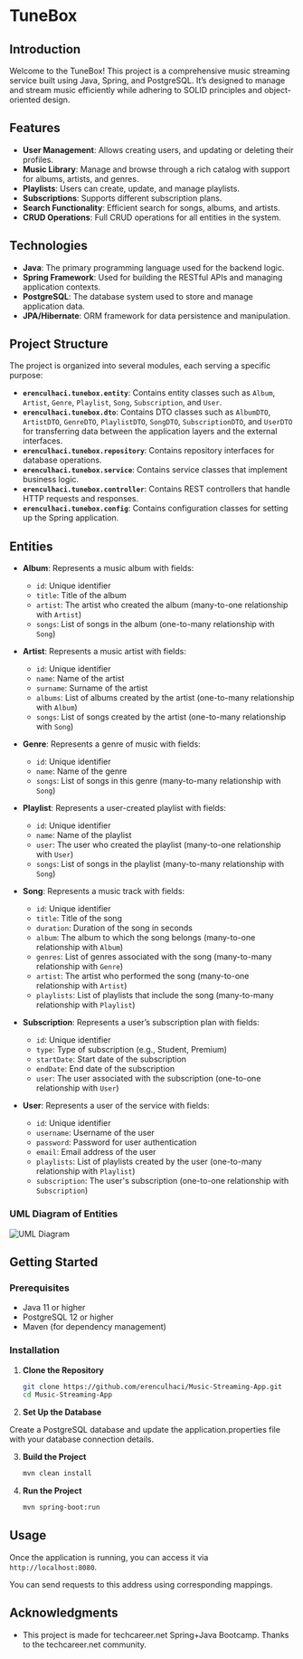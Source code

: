 # TuneBox

## Introduction

Welcome to the TuneBox! This project is a comprehensive music streaming service built using Java, Spring, and PostgreSQL. It’s designed to manage and stream music efficiently while adhering to SOLID principles and object-oriented design.

## Features

- **User Management**: Allows creating users, and updating or deleting their profiles.
- **Music Library**: Manage and browse through a rich catalog with support for albums, artists, and genres.
- **Playlists**: Users can create, update, and manage playlists.
- **Subscriptions**: Supports different subscription plans.
- **Search Functionality**: Efficient search for songs, albums, and artists.
- **CRUD Operations**: Full CRUD operations for all entities in the system.

## Technologies

- **Java**: The primary programming language used for the backend logic.
- **Spring Framework**: Used for building the RESTful APIs and managing application contexts.
- **PostgreSQL**: The database system used to store and manage application data.
- **JPA/Hibernate**: ORM framework for data persistence and manipulation.

## Project Structure

The project is organized into several modules, each serving a specific purpose:

- **`erenculhaci.tunebox.entity`**: Contains entity classes such as `Album`, `Artist`, `Genre`, `Playlist`, `Song`, `Subscription`, and `User`.
- **`erenculhaci.tunebox.dto`**: Contains DTO classes such as `AlbumDTO`, `ArtistDTO`, `GenreDTO`, `PlaylistDTO`, `SongDTO`, `SubscriptionDTO`, and `UserDTO` for transferring data between the application layers and the external interfaces.
- **`erenculhaci.tunebox.repository`**: Contains repository interfaces for database operations.
- **`erenculhaci.tunebox.service`**: Contains service classes that implement business logic.
- **`erenculhaci.tunebox.controller`**: Contains REST controllers that handle HTTP requests and responses.
- **`erenculhaci.tunebox.config`**: Contains configuration classes for setting up the Spring application.

## Entities

- **Album**: Represents a music album with fields:
  - `id`: Unique identifier
  - `title`: Title of the album
  - `artist`: The artist who created the album (many-to-one relationship with `Artist`)
  - `songs`: List of songs in the album (one-to-many relationship with `Song`)

- **Artist**: Represents a music artist with fields:
  - `id`: Unique identifier
  - `name`: Name of the artist
  - `surname`: Surname of the artist
  - `albums`: List of albums created by the artist (one-to-many relationship with `Album`)
  - `songs`: List of songs created by the artist (one-to-many relationship with `Song`)

- **Genre**: Represents a genre of music with fields:
  - `id`: Unique identifier
  - `name`: Name of the genre
  - `songs`: List of songs in this genre (many-to-many relationship with `Song`)

- **Playlist**: Represents a user-created playlist with fields:
  - `id`: Unique identifier
  - `name`: Name of the playlist
  - `user`: The user who created the playlist (many-to-one relationship with `User`)
  - `songs`: List of songs in the playlist (many-to-many relationship with `Song`)

- **Song**: Represents a music track with fields:
  - `id`: Unique identifier
  - `title`: Title of the song
  - `duration`: Duration of the song in seconds
  - `album`: The album to which the song belongs (many-to-one relationship with `Album`)
  - `genres`: List of genres associated with the song (many-to-many relationship with `Genre`)
  - `artist`: The artist who performed the song (many-to-one relationship with `Artist`)
  - `playlists`: List of playlists that include the song (many-to-many relationship with `Playlist`)

- **Subscription**: Represents a user’s subscription plan with fields:
  - `id`: Unique identifier
  - `type`: Type of subscription (e.g., Student, Premium)
  - `startDate`: Start date of the subscription
  - `endDate`: End date of the subscription
  - `user`: The user associated with the subscription (one-to-one relationship with `User`)

- **User**: Represents a user of the service with fields:
  - `id`: Unique identifier
  - `username`: Username of the user
  - `password`: Password for user authentication
  - `email`: Email address of the user
  - `playlists`: List of playlists created by the user (one-to-many relationship with `Playlist`)
  - `subscription`: The user's subscription (one-to-one relationship with `Subscription`)

### UML Diagram of Entities
![UML Diagram](https://github.com/user-attachments/assets/49921e5d-e4a0-4aab-8a3e-233885e7e69d)

## Getting Started

### Prerequisites

- Java 11 or higher
- PostgreSQL 12 or higher
- Maven (for dependency management)

### Installation

1. **Clone the Repository**

   ```bash
   git clone https://github.com/erenculhaci/Music-Streaming-App.git
   cd Music-Streaming-App

2. **Set Up the Database**

Create a PostgreSQL database and update the application.properties file with your database connection details.

3. **Build the Project**
   ```bash
   mvn clean install

4. **Run the Project**
   ```bash
   mvn spring-boot:run

## Usage

Once the application is running, you can access it via `http://localhost:8080`.

You can send requests to this address using corresponding mappings.

## Acknowledgments

- This project is made for techcareer.net Spring+Java Bootcamp. Thanks to the techcareer.net community. 

